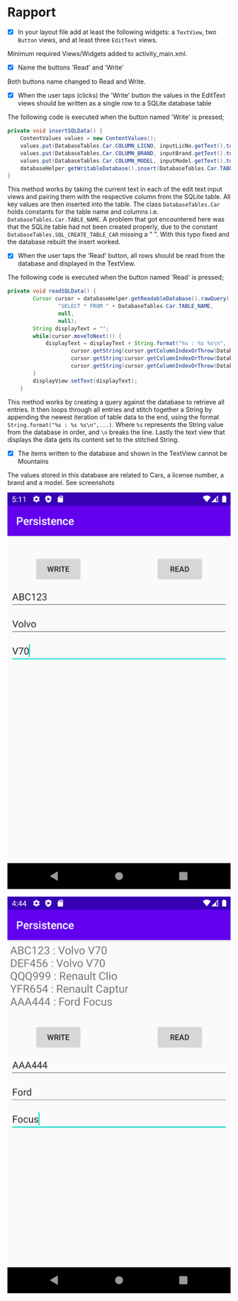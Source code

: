
# Rapport

- [x] In your layout file add at least the following widgets: a `TextView`, two `Button` views, and at least three `EditText` views.

Minimum required Views/Widgets added to activity_main.xml.

- [x] Name the buttons 'Read' and 'Write'

Both buttons name changed to Read and Write.

- [x] When the user taps (clicks) the 'Write' button the values in the EditText views should be written as a single row to a SQLite database table

The following code is executed when the button named 'Write' is pressed;
```java
private void insertSQLData() {
    ContentValues values = new ContentValues();
    values.put(DatabaseTables.Car.COLUMN_LICNO, inputLicNo.getText().toString());
    values.put(DatabaseTables.Car.COLUMN_BRAND, inputBrand.getText().toString());
    values.put(DatabaseTables.Car.COLUMN_MODEL, inputModel.getText().toString());
    databaseHelper.getWritableDatabase().insert(DatabaseTables.Car.TABLE_NAME, null, values);
}
```
This method works by taking the current text in each of the edit text input views and pairing them with the respective column from the SQLite table.
All key values are then inserted into the table. The class `DatabaseTables.Car` holds constants for the table name and columns i.e. `DatabaseTables.Car.TABLE_NAME`.
A problem that got encountered here was that the SQLite table had not been created properly,
due to the constant `DatabaseTables.SQL_CREATE_TABLE_CAR` missing a " ". With this typo fixed and the database rebuilt the insert worked.

- [x] When the user taps the 'Read' button, all rows should be read from the database and displayed in the TextView.

The following code is executed when the button named 'Read' is pressed;
```java
private void readSQLData() {
        Cursor cursor = databaseHelper.getReadableDatabase().rawQuery(
                "SELECT * FROM " + DatabaseTables.Car.TABLE_NAME,
                null,
                null);
        String displayText = "";
        while(cursor.moveToNext()) {
            displayText = displayText + String.format("%s : %s %s\n",
                    cursor.getString(cursor.getColumnIndexOrThrow(DatabaseTables.Car.COLUMN_LICNO)),
                    cursor.getString(cursor.getColumnIndexOrThrow(DatabaseTables.Car.COLUMN_BRAND)),
                    cursor.getString(cursor.getColumnIndexOrThrow(DatabaseTables.Car.COLUMN_MODEL)));
        }
        displayView.setText(displayText);
    }
```
This method works by creating a query against the database to retrieve all entries.
It then loops through all entries and stitch together a String by appending the newest iteration of table data to the end,
using the format `String.format("%s : %s %s\n",...)`. Where `%s` represents the String value from the database in order, and `\n` breaks the line.
Lastly the text view that displays the data gets its content set to the stitched String.

- [x] The items written to the database and shown in the TextView cannot be Mountains

The values stored in this database are related to Cars, a license number, a brand and a model. See screenshots

![](Screenshot_write.png)

![](Screenshot_read.png)